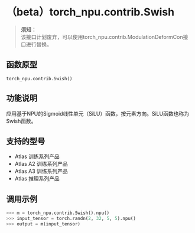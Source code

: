 # （beta）torch_npu.contrib.Swish

>**须知：**<br>
>该接口计划废弃，可以使用torch_npu.contrib.ModulationDeformCon接口进行替换。

## 函数原型

```
torch_npu.contrib.Swish()
```

## 功能说明

应用基于NPU的Sigmoid线性单元（SiLU）函数，按元素方向。SiLU函数也称为Swish函数。

## 支持的型号

- <term>Atlas 训练系列产品</term>
- <term>Atlas A2 训练系列产品</term>
- <term>Atlas A3 训练系列产品</term>
- <term>Atlas 推理系列产品</term>

## 调用示例

```python
>>> m = torch_npu.contrib.Swish().npu()
>>> input_tensor = torch.randn(2, 32, 5, 5).npu()
>>> output = m(input_tensor)
```

